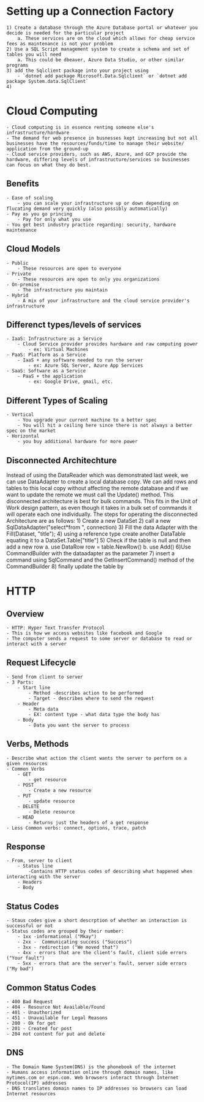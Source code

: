 # Setting up a Connection Factory
    1) Create a database through the Azure Database portal or whatever you decide is needed for the particular project
        a. These services are on the cloud which allows for cheap service fees as maintenance is not your problem
    2) Use a SQL Script management system to create a schema and set of tables you will need
        a. This could be dbeaver, Azure Data Studio, or other similar programs
    3) add the Sqlclient package into your project using
        - `dotnet add package Microsoft.Data.Sqlclient` or `dotnet add package System.data.SqlClient`
    4) 

# Cloud Computing
    - Cloud computing is in essence renting someone else's infrastructure/hardware
    - The demand for web presence in busnesses kept increasing but not all businesses have the resources/funds/time to manage their website/     application from the ground-up
    - Cloud service providers, such as AWS, Azure, and GCP provide the hardware, differing levels of infrastructure/services so businesses can focus on what they do best.

## Benefits
    - Ease of scaling
        - you can scale your infrastructure up or down depending on flucating demand very quickly (also possibly automatically)
    - Pay as you go princing
        - Pay for only what you use
    - You get best industry practice regarding: security, hardware maintenance

## Cloud Models
    - Public
        - These resources are open to everyone
    - Private
        - These resources are open to only you organizations
    - On-premise
        - The infrastructure you maintain
    - Hybrid
        - A mix of your infrastructure and the cloud service provider's infrastructure

## Differenct types/levels of services
    - IaaS: Infrastructure as a Service
        - Cloud Service provider provides hardware and raw computing power
            - ex: Virtual Machines
    - PaaS: Platform as a Service
        - IaaS + any software needed to run the server
            - ex: Azure SQL Server, Azure App Services
    - SaaS: Software as a Service
        - PaaS + the application
            - ex: Google Drive, gmail, etc.

## Different Types of Scaling
    - Vertical
        - You upgrade your current machine to a better spec
        - You will hit a ceiling here since there is not always a better spec on the market
    - Horizontal
        - you buy additional hardware for more power

## Disconnected Architechture
Instead of using the DataReader which was demonstrated last week, we can use DataAdapter to create a local database copy. We can add rows and tables to this local copy without affecting the remote database and if we want to update the remote we must call the Update() method. This disconnected architecture is best for bulk commands. This fits in the Unit of Work design pattern, as even though it takes in a bulk set of commands it will operate each one individually. The steps for operating the disconnected Architecture are as follows:
    1) Create a new DataSet
    2) call a new SqlDataAdapter("select*from <table>", connection)
    3) Fill the data Adapter with the Fill(Dataset, "title");
    4) using a reference type create another DataTable equating it to a DataSet.Table["title"]
    5) Check if the table is null and then add a new row
        a. use DataRow row = table.NewRow()
        b. use Add()
    6)Use CommandBuilder with the dataadapter as the parameter
    7) insert a command using SqlCommand and the GetInsertCommand() method of the CommandBuilder
    8) finally update the table by 


# HTTP
## Overview
    - HTTP: Hyper Text Transfer Protocol
    - This is how we access websites like facebook and Google
    - The computer sends a request to some server or database to read or interact with a server
## Request Lifecycle
    - Send from client to server
    - 3 Parts:
        - Start line
            - Method -describes action to be performed
            - Target - describes where to send the request
        - Header
            - Meta data
            - EX: content type - what data type the body has
        - Body
            - Data you want the server to process
## Verbs, Methods
    - Describe what action the client wants the server to perform on a given resources
    - Common Verbs
        - GET
            - get resource
        - POST
            - Create a new resource
        - PUT
            - update resource
        - DELETE
            - Delete resource
        - HEAD
            - Returns just the headers of a get response
    - Less Common verbs: connect, options, trace, patch

## Response
    - From, server to client
        - Status line
            -Contains HTTP status codes of describing what happened when interacting with the server
        - Headers
        - Body
## Status Codes
    - Staus codes give a short descrption of whether an interaction is successful or not
    - Status codes are grouped by their number:
        - 1xx -informational ("Mkay")
        - 2xx -  Communicating success ("Success")
        - 3xx - redirection ("We moved that")
        - 4xx - errors that are the client's fault, client side errors ("Your fault")
        - 5xx - errors that are the server's fault, server side errors ("My bad")
## Common Status Codes
    - 400 Bad Request
    - 404 - Resource Not Available/Found
    - 401 - Unauthorized
    - 451 - Unavailable for Legal Reasons
    - 200 - Ok for get
    - 201 - Created for post
    - 204 not content for put and delete

## DNS
    - The Domain Name System(DNS) is the phonebook of the internet
    - Humans access information online through domain names, like nytimes.com or espn.com. Web browsers interact through Internet Protocol(IP) addresses
    - DNS translates domain names to IP addresses so browsers can load Internet resources

